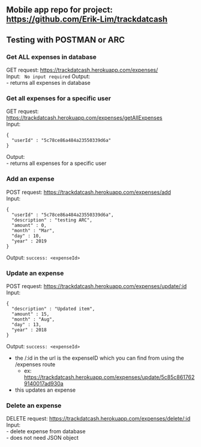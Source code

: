 ## Mobile app repo for project: https://github.com/Erik-Lim/trackdatcash
## Testing with POSTMAN or ARC

### Get ALL expenses in database
GET request: https://trackdatcash.herokuapp.com/expenses/
<br/>Input:
``` No input required```
Output:
<br/>- returns all expenses in database

### Get all expenses for a specific user
GET request: https://trackdatcash.herokuapp.com/expenses/getAllExpenses
<br/>Input:
```
{
  "userId" : "5c78ce86a484a23550339d6a"
}
```
Output:
<br/>- returns all expenses for a specific user

### Add an expense 
POST request: https://trackdatcash.herokuapp.com/expenses/add
<br/>Input:
```
{
  "userId" : "5c78ce86a484a23550339d6a",
  "description" : "testing ARC", 
  "amount" : 0,
  "month" : "Mar",
  "day" : 10,
  "year" : 2019
}
```
Output:
```success: <expenseId>```

### Update an expense 
POST request: https://trackdatcash.herokuapp.com/expenses/update/:id
<br/>Input:
```
{
  "description" : "Updated item", 
  "amount" : 15,
  "month" : "Aug",
  "day" : 13,
  "year" : 2018
}
```
Output:
```success: <expenseId>```

- the /:id in the url is the expenseID which you can find from using the /expenses route
    - ex: https://trackdatcash.herokuapp.com/expenses/update/5c85c8617629140017ad930a
- this updates an expense

### Delete an expense 
DELETE request: https://trackdatcash.herokuapp.com/expenses/delete/:id
<br/>Input:
<br/>- delete expense from database
<br/>- does not need JSON object
